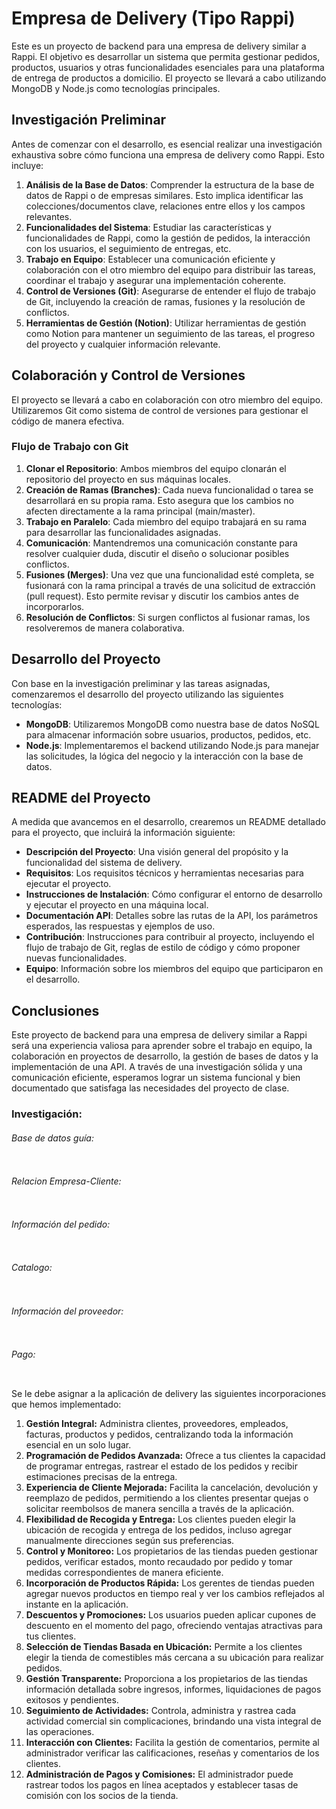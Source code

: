 # Empresa de Delivery (Tipo Rappi)

Este es un proyecto de backend para una empresa de delivery similar a Rappi. El objetivo es desarrollar un sistema que permita gestionar pedidos, productos, usuarios y otras funcionalidades esenciales para una plataforma de entrega de productos a domicilio. El proyecto se llevará a cabo utilizando MongoDB y Node.js como tecnologías principales.

## Investigación Preliminar

Antes de comenzar con el desarrollo, es esencial realizar una investigación exhaustiva sobre cómo funciona una empresa de delivery como Rappi. Esto incluye:

1. **Análisis de la Base de Datos**: Comprender la estructura de la base de datos de Rappi o de empresas similares. Esto implica identificar las colecciones/documentos clave, relaciones entre ellos y los campos relevantes.
2. **Funcionalidades del Sistema**: Estudiar las características y funcionalidades de Rappi, como la gestión de pedidos, la interacción con los usuarios, el seguimiento de entregas, etc.
3. **Trabajo en Equipo**: Establecer una comunicación eficiente y colaboración con el otro miembro del equipo para distribuir las tareas, coordinar el trabajo y asegurar una implementación coherente.
4. **Control de Versiones (Git)**: Asegurarse de entender el flujo de trabajo de Git, incluyendo la creación de ramas, fusiones y la resolución de conflictos.
5. **Herramientas de Gestión (Notion)**: Utilizar herramientas de gestión como Notion para mantener un seguimiento de las tareas, el progreso del proyecto y cualquier información relevante.

## Colaboración y Control de Versiones

El proyecto se llevará a cabo en colaboración con otro miembro del equipo. Utilizaremos Git como sistema de control de versiones para gestionar el código de manera efectiva.

### Flujo de Trabajo con Git

1. **Clonar el Repositorio**: Ambos miembros del equipo clonarán el repositorio del proyecto en sus máquinas locales.
2. **Creación de Ramas (Branches)**: Cada nueva funcionalidad o tarea se desarrollará en su propia rama. Esto asegura que los cambios no afecten directamente a la rama principal (main/master).
3. **Trabajo en Paralelo**: Cada miembro del equipo trabajará en su rama para desarrollar las funcionalidades asignadas.
4. **Comunicación**: Mantendremos una comunicación constante para resolver cualquier duda, discutir el diseño o solucionar posibles conflictos.
5. **Fusiones (Merges)**: Una vez que una funcionalidad esté completa, se fusionará con la rama principal a través de una solicitud de extracción (pull request). Esto permite revisar y discutir los cambios antes de incorporarlos.
6. **Resolución de Conflictos**: Si surgen conflictos al fusionar ramas, los resolveremos de manera colaborativa.

## Desarrollo del Proyecto

Con base en la investigación preliminar y las tareas asignadas, comenzaremos el desarrollo del proyecto utilizando las siguientes tecnologías:

- **MongoDB**: Utilizaremos MongoDB como nuestra base de datos NoSQL para almacenar información sobre usuarios, productos, pedidos, etc.
- **Node.js**: Implementaremos el backend utilizando Node.js para manejar las solicitudes, la lógica del negocio y la interacción con la base de datos.

## README del Proyecto

A medida que avancemos en el desarrollo, crearemos un README detallado para el proyecto, que incluirá la información siguiente:

- **Descripción del Proyecto**: Una visión general del propósito y la funcionalidad del sistema de delivery.
- **Requisitos**: Los requisitos técnicos y herramientas necesarias para ejecutar el proyecto.
- **Instrucciones de Instalación**: Cómo configurar el entorno de desarrollo y ejecutar el proyecto en una máquina local.
- **Documentación API**: Detalles sobre las rutas de la API, los parámetros esperados, las respuestas y ejemplos de uso.
- **Contribución**: Instrucciones para contribuir al proyecto, incluyendo el flujo de trabajo de Git, reglas de estilo de código y cómo proponer nuevas funcionalidades.
- **Equipo**: Información sobre los miembros del equipo que participaron en el desarrollo.

## Conclusiones

Este proyecto de backend para una empresa de delivery similar a Rappi será una experiencia valiosa para aprender sobre el trabajo en equipo, la colaboración en proyectos de desarrollo, la gestión de bases de datos y la implementación de una API. A través de una investigación sólida y una comunicación eficiente, esperamos lograr un sistema funcional y bien documentado que satisfaga las necesidades del proyecto de clase.

### Investigación:

###### Base de datos guía:

<img src="./img/Guía_BasedeDatos.png" alt="" style="zoom:50%;" />

###### Relacion Empresa-Cliente:

<img src="./img/Relacion_EmpresaCliente.png" alt="" style="zoom:50%;" />

###### Información del pedido:

<img src="./img/Pedido_EmpresaCliente.png" alt="" style="zoom:50%;" />

###### Catalogo:

<img src="./img/Catalogo_Productos.png" alt="" style="zoom:50%;" />

###### Información del proveedor:

<img src="./img/Proveedor.png" alt="" style="zoom:50%;" />

###### Pago:

<img src="./img/Pago.png" alt="" style="zoom:50%;" />

Se le debe asignar a la aplicación de delivery las siguientes incorporaciones que hemos implementado:

1. **Gestión Integral:** Administra clientes, proveedores, empleados, facturas, productos y pedidos, centralizando toda la información esencial en un solo lugar.
2. **Programación de Pedidos Avanzada:** Ofrece a tus clientes la capacidad de programar entregas, rastrear el estado de los pedidos y recibir estimaciones precisas de la entrega.
3. **Experiencia de Cliente Mejorada:** Facilita la cancelación, devolución y reemplazo de pedidos, permitiendo a los clientes presentar quejas o solicitar reembolsos de manera sencilla a través de la aplicación.
4. **Flexibilidad de Recogida y Entrega:** Los clientes pueden elegir la ubicación de recogida y entrega de los pedidos, incluso agregar manualmente direcciones según sus preferencias.
5. **Control y Monitoreo:** Los propietarios de las tiendas pueden gestionar pedidos, verificar estados, monto recaudado por pedido y tomar medidas correspondientes de manera eficiente.
6. **Incorporación de Productos Rápida:** Los gerentes de tiendas pueden agregar nuevos productos en tiempo real y ver los cambios reflejados al instante en la aplicación.
7. **Descuentos y Promociones:** Los usuarios pueden aplicar cupones de descuento en el momento del pago, ofreciendo ventajas atractivas para tus clientes.
8. **Selección de Tiendas Basada en Ubicación:** Permite a los clientes elegir la tienda de comestibles más cercana a su ubicación para realizar pedidos.
9. **Gestión Transparente:** Proporciona a los propietarios de las tiendas información detallada sobre ingresos, informes, liquidaciones de pagos exitosos y pendientes.
10. **Seguimiento de Actividades:** Controla, administra y rastrea cada actividad comercial sin complicaciones, brindando una vista integral de las operaciones.
11. **Interacción con Clientes:** Facilita la gestión de comentarios, permite al administrador verificar las calificaciones, reseñas y comentarios de los clientes.
12. **Administración de Pagos y Comisiones:** El administrador puede rastrear todos los pagos en línea aceptados y establecer tasas de comisión con los socios de la tienda.
